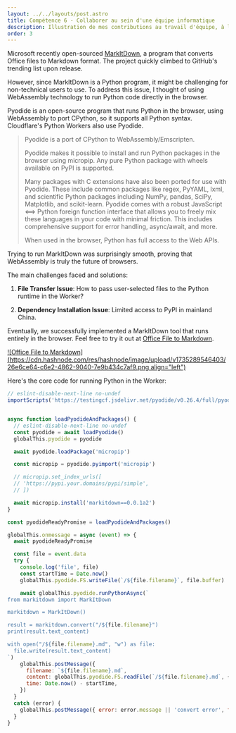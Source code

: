 ```yaml
---
layout: ../../layouts/post.astro
title: Compétence 6 - Collaborer au sein d'une équipe informatique
description: Illustration de mes contributions au travail d'équipe, à la veille technologique et à la gestion de projet pour la validation de la SAÉ.
order: 3
---
```


Microsoft recently open-sourced [MarkItDown](https://github.com/microsoft/markitdown), a program that converts Office files to Markdown format. The project quickly climbed to GitHub's trending list upon release.

However, since MarkItDown is a Python program, it might be challenging for non-technical users to use. To address this issue, I thought of using WebAssembly technology to run Python code directly in the browser.

Pyodide is an open-source program that runs Python in the browser, using WebAssembly to port CPython, so it supports all Python syntax. Cloudflare's Python Workers also use Pyodide.

> Pyodide is a port of CPython to WebAssembly/Emscripten.
>
> Pyodide makes it possible to install and run Python packages in the browser using micropip. Any pure Python package with wheels available on PyPI is supported.
>
> Many packages with C extensions have also been ported for use with Pyodide. These include common packages like regex, PyYAML, lxml, and scientific Python packages including NumPy, pandas, SciPy, Matplotlib, and scikit-learn. Pyodide comes with a robust JavaScript ⟺ Python foreign function interface that allows you to freely mix these languages in your code with minimal friction. This includes comprehensive support for error handling, async/await, and more.
>
> When used in the browser, Python has full access to the Web APIs.

Trying to run MarkItDown was surprisingly smooth, proving that WebAssembly is truly the future of browsers.

The main challenges faced and solutions:

1. **File Transfer Issue**: How to pass user-selected files to the Python runtime in the Worker?

2. **Dependency Installation Issue**: Limited access to PyPI in mainland China.

Eventually, we successfully implemented a MarkItDown tool that runs entirely in the browser. Feel free to try it out at [Office File to Markdown](https://www.html.zone/markitdown/).

[![Office File to Markdown](https://cdn.hashnode.com/res/hashnode/image/upload/v1735289546403/26e6ce64-c6e2-4862-9040-7e9b434c7af9.png align="left")](https://www.html.zone/markitdown/)

Here's the core code for running Python in the Worker:

```javascript
// eslint-disable-next-line no-undef
importScripts('https://testingcf.jsdelivr.net/pyodide/v0.26.4/full/pyodide.js')


async function loadPyodideAndPackages() {
  // eslint-disable-next-line no-undef
  const pyodide = await loadPyodide()
  globalThis.pyodide = pyodide

  await pyodide.loadPackage('micropip')

  const micropip = pyodide.pyimport('micropip')

  // micropip.set_index_urls([
  // 'https://pypi.your.domains/pypi/simple',  
  // ])

  await micropip.install('markitdown==0.0.1a2')
}

const pyodideReadyPromise = loadPyodideAndPackages()

globalThis.onmessage = async (event) => {
  await pyodideReadyPromise

  const file = event.data
  try {
    console.log('file', file)
    const startTime = Date.now()
    globalThis.pyodide.FS.writeFile(`/${file.filename}`, file.buffer)

    await globalThis.pyodide.runPythonAsync(`
from markitdown import MarkItDown

markitdown = MarkItDown()

result = markitdown.convert("/${file.filename}")
print(result.text_content)

with open("/${file.filename}.md", "w") as file:
  file.write(result.text_content)
`)
    globalThis.postMessage({
      filename: `${file.filename}.md`,
      content: globalThis.pyodide.FS.readFile(`/${file.filename}.md`, { encoding: 'utf8' }),
      time: Date.now() - startTime,
    })
  }
  catch (error) {
    globalThis.postMessage({ error: error.message || 'convert error', filename: file.filename })
  }
}
```
